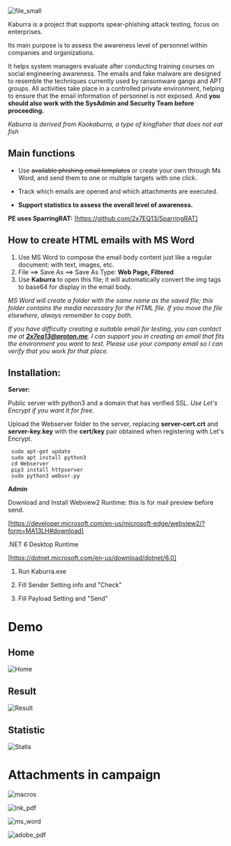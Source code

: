 ![file_small](https://github.com/user-attachments/assets/383219d3-1bac-4d8f-8f1b-2047a7a9d92e)

Kaburra is a project that supports spear-phishing attack testing, focus on enterprises.

Its main purpose is to assess the awareness level of personnel within companies and organizations.

It helps system managers evaluate after conducting training courses on social engineering awareness. The emails and fake malware are designed to resemble the techniques currently used by ransomware gangs and APT groups.
All activities take place in a controlled private environment, helping to ensure that the email information of personnel is not exposed. And **you should also work with the SysAdmin and Security Team before proceeding.**

_Kaburra is derived from Kookaburra, a type of kingfisher that does not eat fish_

## Main functions

  * Use ~~available phishing email templates~~ or create your own through Ms Word, and send them to one or multiple targets with one click.

  * Track which emails are opened and which attachments are executed.

  * **Support statistics to assess the overall level of awareness.**

**PE uses SparringRAT:** [https://github.com/2x7EQ13/SparringRAT]

## How to create HTML emails with MS Word

1. Use MS Word to compose the email body content just like a regular document: with text, images, etc.
2. File ==> Save As ==> Save As Type: **Web Page, Filtered**
3. Use **Kaburra** to open this file; it will automatically convert the img tags to base64 for display in the email body.

_MS Word will create a folder with the same name as the saved file; this folder contains the media necessary for the HTML file. If you move the file elsewhere, always remember to copy both._

_If you have difficulty creating a suitable email for testing, you can contact me at **2x7eq13@proton.me**. I can support you in creating an email that fits the environment you want to test. Please use your company email so I can verify that you work for that place._

## Installation:

**Server:**

Public server with python3 and a domain that has verified SSL. _Use Let's Encrypt if you want it for free._

Upload the Webserver folder to the server, replacing **server-cert.crt** and **server-key.key** with the **cert/key** pair obtained when registering with Let's Encrypt.

 ```console
  sudo apt-get update
  sudo apt install python3
  cd Webserver
  pip3 install httpserver
  sudo python3 websvr.py
 ```

**Admin**

Download and Install Webview2 Runtime: this is for mail preview before send.

[https://developer.microsoft.com/en-us/microsoft-edge/webview2/?form=MA13LH#download]

.NET 6 Desktop Runtime

[https://dotnet.microsoft.com/en-us/download/dotnet/6.0]

1.  Run Kaburra.exe

2.  Fill Sender Setting info and "Check"

3.  Fill Payload Setting and "Send"

# Demo

## Home

![Home](https://github.com/user-attachments/assets/48d68a6e-19ea-45c5-9e45-224e346c109b)

## Result

![Result](https://github.com/user-attachments/assets/8be9e1f6-25b0-41d6-8b59-0b6c658c69f7)

## Statistic

![Statis](https://github.com/user-attachments/assets/b645c841-07fd-45eb-a558-7f3373f1192e)

# Attachments in campaign

![macros](https://github.com/user-attachments/assets/b547e0cb-75de-4c94-9704-f3d2e230d61d)

![lnk_pdf](https://github.com/user-attachments/assets/8973ab02-a46b-4c3b-82c4-e060206fd587)

![ms_word](https://github.com/user-attachments/assets/e3aaea8f-21cc-4a72-9c9c-b2c169c40f0b)

![adobe_pdf](https://github.com/user-attachments/assets/fbcc4c5c-1603-4f11-a1fd-bfecba7c0491)
